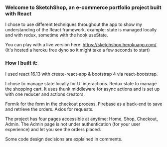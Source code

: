 ### Welcome to SketchShop, an e-commerce portfolio project built with React

I chose to use different techniques throughout the app to show my understanding of the React framework.
	example: state is managed locally and with redux, sometime with the hook useState.
	
You can play with a live version here: https://sketchshop.herokuapp.com/ 
(It's hosted a heroku free dyno so it might take a few seconds to start)

### How I built it:

I used react 16.13 with create-react-app & bootstrap 4 via react-bootstrap.

I chose to manage state locally for UI interactions.
Redux state to manage the shopping cart. It uses  thunk middleware for async actions and is set up with one reducer and actions creators.

Formik for the form in the checkout process.
Firebase as a back-end  to save and retrieve the orders.
Axios for requests.

The project has four pages accessible at anytime: Home, Shop, Checkout, Admin.
The Admin page is not under authentication (for your user experience) and let you see the orders placed.

Some code design decisions are explained in comments.
